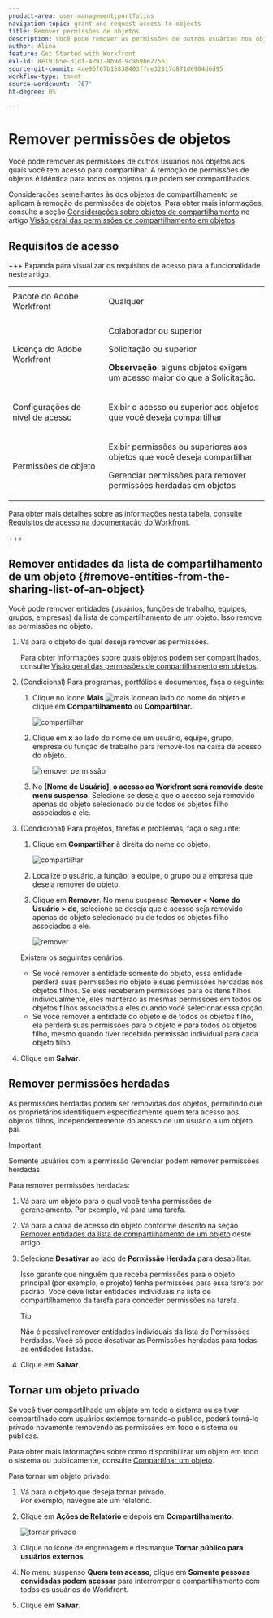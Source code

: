 ```yaml
---
product-area: user-management;portfolios
navigation-topic: grant-and-request-access-to-objects
title: Remover permissões de objetos
description: Você pode remover as permissões de outros usuários nos objetos aos quais você tem acesso para compartilhar. A remoção de permissões de objetos é idêntica para todos os objetos que podem ser compartilhados.
author: Alina
feature: Get Started with Workfront
exl-id: 8e191b5e-31df-4291-8b9d-9ca69be27561
source-git-commit: 4ae96f67b15838403ffce32317d871d6904d6d95
workflow-type: tm+mt
source-wordcount: '767'
ht-degree: 0%

---
```


# Remover permissões de objetos

<!--Audited: 01/2024-->

Você pode remover as permissões de outros usuários nos objetos aos quais você tem acesso para compartilhar. A remoção de permissões de objetos é idêntica para todos os objetos que podem ser compartilhados.

Considerações semelhantes às dos objetos de compartilhamento se aplicam à remoção de permissões de objetos. Para obter mais informações, consulte a seção [Considerações sobre objetos de compartilhamento](../../workfront-basics/grant-and-request-access-to-objects/sharing-permissions-on-objects-overview.md#consider) no artigo [Visão geral das permissões de compartilhamento em objetos](../../workfront-basics/grant-and-request-access-to-objects/sharing-permissions-on-objects-overview.md)

## Requisitos de acesso

+++ Expanda para visualizar os requisitos de acesso para a funcionalidade neste artigo. 

<table style="table-layout:auto"> 
 <col> 
 <col> 
 <tbody> 
  <tr> 
   <td role="rowheader">Pacote do Adobe Workfront</td> 
   <td> <p>Qualquer </p> </td> 
  </tr> 
  <tr> 
   <td role="rowheader">Licença do Adobe Workfront</td> 
   <td> <p>Colaborador ou superior</p> 
   <p>Solicitação ou superior</p>
   <p><strong>Observação</strong>: alguns objetos exigem um acesso maior do que a Solicitação.</p>
   </td> 
  </tr> 
  <tr> 
   <td role="rowheader">Configurações de nível de acesso</td> 
   <td> <p>Exibir o acesso ou superior aos objetos que você deseja compartilhar</p> </td> 
  </tr> 
  <tr> 
   <td role="rowheader">Permissões de objeto</td> 
   <td> <p>Exibir permissões ou superiores aos objetos que você deseja compartilhar</p> <p>Gerenciar permissões para remover permissões herdadas em objetos</p>  </td> 
  </tr>
 </tbody> 
</table>

Para obter mais detalhes sobre as informações nesta tabela, consulte [Requisitos de acesso na documentação do Workfront](/help/quicksilver/administration-and-setup/add-users/access-levels-and-object-permissions/access-level-requirements-in-documentation.md).

+++

## Remover entidades da lista de compartilhamento de um objeto {#remove-entities-from-the-sharing-list-of-an-object}

Você pode remover entidades (usuários, funções de trabalho, equipes, grupos, empresas) da lista de compartilhamento de um objeto. Isso remove as permissões no objeto.

1. Vá para o objeto do qual deseja remover as permissões.

   Para obter informações sobre quais objetos podem ser compartilhados, consulte [Visão geral das permissões de compartilhamento em objetos](../../workfront-basics/grant-and-request-access-to-objects/sharing-permissions-on-objects-overview.md).

1. (Condicional) Para programas, portfólios e documentos, faça o seguinte:

   1. Clique no ícone **Mais** ![mais ícone](assets/more-icon.png)ao lado do nome do objeto e clique em **Compartilhamento** ou **Compartilhar.**

      ![compartilhar](assets/share-a-document-350x160.png)

   1. Clique em **x** ao lado do nome de um usuário, equipe, grupo, empresa ou função de trabalho para removê-los na caixa de acesso do objeto.

      ![remover permissão](assets/remove-permissions-on-portfolio.png)

   1. No **[Nome de Usuário], o acesso ao Workfront será removido deste menu suspenso**. Selecione se deseja que o acesso seja removido apenas do objeto selecionado ou de todos os objetos filho associados a ele.

1. (Condicional) Para projetos, tarefas e problemas, faça o seguinte:

   1. Clique em **Compartilhar** à direita do nome do objeto.

      ![compartilhar](assets/new-share-button.png)
   1. Localize o usuário, a função, a equipe, o grupo ou a empresa que deseja remover do objeto.
   1. Clique em **Remover**.
No menu suspenso **Remover &lt; Nome do Usuário > de**, selecione se deseja que o acesso seja removido apenas do objeto selecionado ou de todos os objetos filho associados a ele.

      ![remover](assets/remove-permissions-on-project-nwe-350x479.png)

   Existem os seguintes cenários:

   * Se você remover a entidade somente do objeto, essa entidade perderá suas permissões no objeto e suas permissões herdadas nos objetos filhos. Se eles receberam permissões para os itens filhos individualmente, eles manterão as mesmas permissões em todos os objetos filhos associados a eles quando você selecionar essa opção.
   * Se você remover a entidade do objeto e de todos os objetos filho, ela perderá suas permissões para o objeto e para todos os objetos filho, mesmo quando tiver recebido permissão individual para cada objeto filho.

1. Clique em **Salvar**.

<!--
## Remove permissions from several objects in bulk

You can remove entities (users, job roles, teams, groups, companies) from several objects at a time when you bulk select them in a list.

>[!NOTE]
>
>You cannot view what access entities have for all the objects selected when you select them in bulk. You must know which entity you want to remove from the sharing of the objects selected before removing their permissions.

1. Go to the list of objects that you want to share.

   For information about which objects can be shared, see [Overview of sharing permissions on objects](../../workfront-basics/grant-and-request-access-to-objects/sharing-permissions-on-objects-overview.md).

1. Select several objects in the list, then click the **Share** icon ![share icon](assets/share-icon.png)at the top of the list. 
1. Type the name of the user, role, team, group, or company for which you want to remove the access in the **Edit `<Object Name>` access to** field. 
1. From the access drop-down menu, select **No Access**.

   ![remove in bulk](assets/no-access-option-removing-permissions-bulk-tasks-nwe-350x166.png)

1. In the `<User Name>`'s Workfront access will be removed from this drop-down menu, select whether you want their access to be removed just from the objects that you have selected, or from all other children objects associated with it.  
   The following scenarios exist:

   * If you remove the entity only from the object, that entity loses their permissions on the object, and their inherited permissions to the children objects. If they were previously granted permissions to the children items individually, they retain the same permissions on all children objects associated with it when you select this option.&nbsp;
   * If you remove the entity from the object and all the children objects, that entity loses their permissions to the object as well as all children objects, even when they were previously given individual permission on each child object.

   **Example:** Select whether to remove permissions to just the tasks you selected in a list, or to the issues and documents attached to the tasks as well.

   ![access](assets/remove-permissions-bulk-drop-down-for-attached-objects-nwe-350x96.png)

1. (Optional) To change permissions in bulk for several objects, select another level of sharing for the selected entity.

   For example, if they have Manage permissions, select Contribute or View instead. 

1. Click **Save**.

-->

## Remover permissões herdadas

As permissões herdadas podem ser removidas dos objetos, permitindo que os proprietários identifiquem especificamente quem terá acesso aos objetos filhos, independentemente do acesso de um usuário a um objeto pai.

>[!IMPORTANT]
>
>Somente usuários com a permissão Gerenciar podem remover permissões herdadas.

Para remover permissões herdadas:

1. Vá para um objeto para o qual você tenha permissões de gerenciamento. Por exemplo, vá para uma tarefa.
1. Vá para a caixa de acesso do objeto conforme descrito na seção [Remover entidades da lista de compartilhamento de um objeto](#remove-entities-from-the-sharing-list-of-an-object) deste artigo.
1. Selecione **Desativar** ao lado de **Permissão Herdada** para desabilitar.

   Isso garante que ninguém que receba permissões para o objeto principal (por exemplo, o projeto) tenha permissões para essa tarefa por padrão. Você deve listar entidades individuais na lista de compartilhamento da tarefa para conceder permissões na tarefa.

   >[!TIP]
   >
   >Não é possível remover entidades individuais da lista de Permissões herdadas. Você só pode desativar as Permissões herdadas para todas as entidades listadas.

1. Clique em **Salvar**. 

## Tornar um objeto privado

Se você tiver compartilhado um objeto em todo o sistema ou se tiver compartilhado com usuários externos tornando-o público, poderá torná-lo privado novamente removendo as permissões em todo o sistema ou públicas. 

Para obter mais informações sobre como disponibilizar um objeto em todo o sistema ou publicamente, consulte [Compartilhar um objeto](../../workfront-basics/grant-and-request-access-to-objects/share-an-object.md).

Para tornar um objeto privado:

1. Vá para o objeto que deseja tornar privado.\
   Por exemplo, navegue até um relatório.
1. Clique em **Ações de Relatório** e depois em **Compartilhamento**.

   ![tornar privado](assets/report-permissions-make-private-nwe-350x477.png)

1. Clique no ícone de engrenagem e desmarque **Tornar público para usuários externos**.
1. No menu suspenso **Quem tem acesso**, clique em **Somente pessoas convidadas podem acessar** para interromper o compartilhamento com todos os usuários do Workfront.
1. Clique em **Salvar**.

